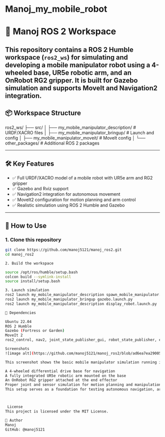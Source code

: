 # Manoj_my_mobile_robot
# 🤖 Manoj ROS 2 Workspace
This repository contains a ROS 2 Humble workspace (`ros2_ws`) for simulating and developing a mobile manipulator robot using a 4-wheeled base, UR5e robotic arm, and an OnRobot RG2 gripper. It is built for Gazebo simulation and supports MoveIt and Navigation2 integration.
---
## 📦 Workspace Structure
ros2_ws/ ├── src/ │ ├── my_mobile_manipulator_description/ # URDF/XACRO files │ ├── my_mobile_manipulator_bringup/ # Launch and config │ ├── my_mobile_manipulator_moveit/ # MoveIt config │ └── other_packages/ # Additional ROS 2 packages

---

## 🛠️ Key Features

- ✅ Full URDF/XACRO model of a mobile robot with UR5e arm and RG2 gripper
- ✅ Gazebo and Rviz support
- ✅ Navigation2 integration for autonomous movement
- ✅ MoveIt2 configuration for motion planning and arm control
- ✅ Realistic simulation using ROS 2 Humble and Gazebo

---

## 🚀 How to Use

### 1. Clone this repository
```bash
git clone https://github.com/manoj5121/manoj_ros2.git
cd manoj_ros2

2. Build the workspace

source /opt/ros/humble/setup.bash
colcon build --symlink-install
source install/setup.bash

3. Launch simulation
ros2 launch my_mobile_manipulator_description spawn_mobile_manipulator.launch.py
ros2 launch my_mobile_manipulator_bringup gazebo.launch.py
ros2 launch my_mobile_manipulator_description display_robot.launch.py

🧱 Dependencies

Ubuntu 22.04
ROS 2 Humble
Gazebo (Fortress or Garden)
MoveIt 2
ros2_control, nav2, joint_state_publisher_gui, robot_state_publisher, etc.

Screenshots
![image alt](https://github.com/manoj5121/manoj_ros2/blob/ad6ea7ea2900585008c8d33581404401e57aa70f/Screenshot%20from%202025-04-29%2019-07-00.png)

This screenshot shows the basic mobile manipulator simulation running in Gazebo with ROS 2 Humble. The robot includes:

A 4-wheeled differential drive base for navigation
A fully integrated UR5e robotic arm mounted on the base
An OnRobot RG2 gripper attached at the end effector
Proper joint and sensor simulation for motion planning and manipulation
This setup serves as a foundation for testing autonomous navigation, arm motion planning via MoveIt 2, and pick-and-place tasks in simulation.



 License
This project is licensed under the MIT License.

👤 Author
Manoj
GitHub: @manoj5121





